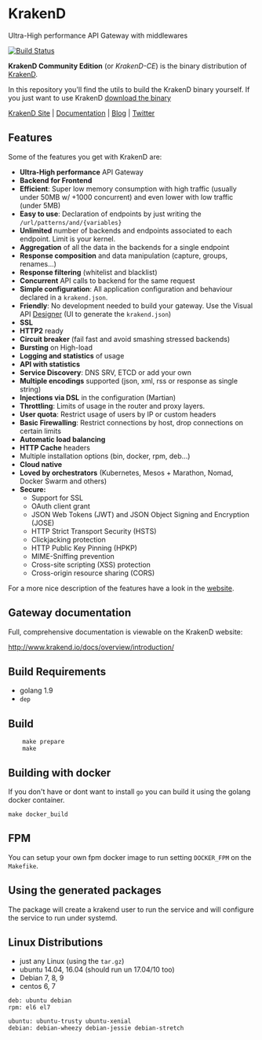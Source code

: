 # KrakenD
Ultra-High performance API Gateway with middlewares

[![Build Status](https://travis-ci.org/devopsfaith/krakend-ce.svg?branch=master)](https://travis-ci.org/devopsfaith/krakend-ce)

**KrakenD Community Edition** (or *KrakenD-CE*) is the binary distribution of [KrakenD](http://www.krakend.io).

In this repository you'll find the utils to build the KrakenD binary yourself. If you just want to use KrakenD [download the binary](http://www.krakend.io/download/)

[KrakenD Site](http://www.krakend.io/) | [Documentation](http://www.krakend.io/docs/overview/introduction/) | [Blog](http://www.krakend.io/blog) | [Twitter](https://twitter.com/devopsfaith)

## Features
Some of the features you get with KrakenD are:

- **Ultra-High performance** API Gateway
- **Backend for Frontend**
- **Efficient**: Super low memory consumption with high traffic (usually under 50MB w/ +1000 concurrent) and even lower with low traffic (under 5MB)
- **Easy to use**: Declaration of endpoints by just writing the `/url/patterns/and/{variables}`
- **Unlimited** number of backends and endpoints associated to each endpoint. Limit is your kernel.
- **Aggregation** of all the data in the backends for a single endpoint
- **Response composition** and data manipulation (capture, groups, renames...)
- **Response filtering** (whitelist and blacklist)
- **Concurrent** API calls to backend for the same request
- **Simple configuration**: All application configuration and behaviour declared in a `krakend.json`.
- **Friendly**: No development needed to build your gateway. Use the Visual API [Designer](http://www.krakend.io/designer/) (UI to generate the `krakend.json`)
- **SSL**
- **HTTP2** ready
- **Circuit breaker** (fail fast and avoid smashing stressed backends)
- **Bursting** on High-load
- **Logging and statistics** of usage
- **API with statistics**
- **Service Discovery**: DNS SRV, ETCD or add your own
- **Multiple encodings** supported (json, xml, rss or response as single string)
- **Injections via DSL** in the configuration (Martian)
- **Throttling**: Limits of usage in the router and proxy layers.
- **User quota**: Restrict usage of users by IP or custom headers
- **Basic Firewalling**: Restrict connections by host, drop connections on certain limits
- **Automatic load balancing**
- **HTTP Cache** headers
- Multiple installation options (bin, docker, rpm, deb...)
- **Cloud native**
- **Loved by orchestrators** (Kubernetes, Mesos + Marathon, Nomad, Docker Swarm and others)
- **Secure:**
	- Support for SSL
	- OAuth client grant
	- JSON Web Tokens (JWT) and JSON Object Signing and Encryption (JOSE)
	- HTTP Strict Transport Security (HSTS)
	- Clickjacking protection
	- HTTP Public Key Pinning (HPKP)
	- MIME-Sniffing prevention
	- Cross-site scripting (XSS) protection
	- Cross-origin resource sharing (CORS)


For a more nice description of the features have a look in the [website](http://www.krakend.io/features/).
## Gateway documentation

Full, comprehensive documentation is viewable on the KrakenD website:

http://www.krakend.io/docs/overview/introduction/

## Build Requirements

- golang 1.9
- `dep`

## Build
```
	make prepare
	make
```

## Building with docker

If you don't have or dont want to install `go` you can build it using the golang docker container.
```
make docker_build
```

## FPM
You can setup your own fpm docker image to run setting `DOCKER_FPM` on the `Makefike`.


## Using the generated packages
The package will create a krakend user to run the service and will configure the service to run under systemd.

## Linux Distributions
* just any Linux (using the `tar.gz`)
* ubuntu 14.04, 16.04 (should run un 17.04/10 too)
* Debian 7, 8, 9
* centos 6, 7

```
deb: ubuntu debian
rpm: el6 el7

ubuntu: ubuntu-trusty ubuntu-xenial
debian: debian-wheezy debian-jessie debian-stretch
```
